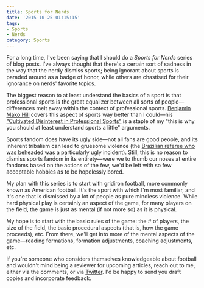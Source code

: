 ```yaml
---
title: Sports for Nerds
date: '2015-10-25 01:15:15'
tags:
- Sports
- Nerds
category: Sports
---
```


For a long time, I've been saying that I should do a _Sports for Nerds_ series
of blog posts. I've always thought that there's a certain sort of sadness in the
way that the nerdy dismiss sports; being ignorant about sports is paraded around
as a badge of honor, while others are chastised for their ignorance on nerds'
favorite topics.

The biggest reason to at least understand the basics of a sport is that
professional sports is the great equalizer between all sorts of
people&mdash;differences melt away within the context of professional
sports. [Benjamin Mako Hill][1] covers this aspect of sports way better than I
could&mdash;his ["Cultivated Disinterest in Professional Sports"][0] is a staple
of my "this is why you should at least understand sports a little" arguments.

Sports fandom does have its ugly side&mdash;not all fans are good people, and
its inherent tribalism can lead to gruesome violence
(the [Brazilian referee who was beheaded][2] was a particularly ugly incident).
Still, this is no reason to dismiss sports fandom in its entirety&mdash;were we
to thumb our noses at entire fandoms based on the actions of the few, we'd be
left with so few acceptable hobbies as to be hopelessly bored.

My plan with this series is to start with gridiron football, more commonly known
as American football. It's the sport with which I'm most familiar, and it's one
that is dismissed by a lot of people as pure mindless violence. While hard
physical play is certainly an aspect of the game, for many players on the field,
the game is just as mental (if not more so) as it is physical.

My hope is to start with the basic rules of the game: the # of players, the size
of the field, the basic procedural aspects (that is, how the game proceeds),
etc. From there, we'll get into more of the mental aspects of the
game&mdash;reading formations, formation adjustments, coaching adjustments, etc.

If you're someone who considers themselves knowledgeable about football and
wouldn't mind being a reviewer for upcoming articles, reach out to me, either
via the comments, or via [Twitter][3]. I'd be happy to send you draft copies and
incorporate feedback.

[0]: https://mako.cc/copyrighteous/cultivated-disinterest-in-professional-sports
[1]: https://mako.cc
[2]: http://www.foxnews.com/world/2013/07/07/brazil-soccer-referee-killed-during-match-his-head-displayed-on-stake-midfield/
[3]: https://twitter.com/bojanrajkovic
